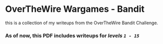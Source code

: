 # OverTheWire Wargames - Bandit

this is a collection of my writeups from the OverTheWire Bandit Challenge.

### As of now, this PDF includes writeups for ***levels `1 - 15`***
